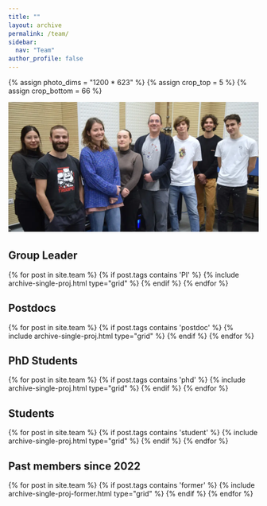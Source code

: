 ```yaml
---
title: ""
layout: archive
permalink: /team/
sidebar:
  nav: "Team"
author_profile: false
---
```

<!-- ![Group photo](/images/team/Group-photo.webp) -->

{% assign photo_dims = "1200 * 623" %}
{% assign crop_top = 5 %}
{% assign crop_bottom = 66 %}

<div style="width: 100%; max-height: 400px; overflow: hidden; margin-bottom: 2rem;">
  <img src="/images/team/Group-photo.webp"
       alt="Group photo"
       style="width: 100%; height: auto; object-fit: cover; object-position: center top;">
</div>

Group Leader
------------

<div class="grid">
<div class="wrapper">
{% for post in site.team %} 
  {% if post.tags contains 'PI' %} 
    {% include archive-single-proj.html type="grid" %} 
  {% endif %} 
{% endfor %}
</div>
</div>

<!-- Researchers
-----------
<div class="grid">
<div class="wrapper">
{% for post in site.team %} {% if post.tags contains 'researcher' %} {% include archive-single-proj.html type="grid" %} {% endif %} {% endfor %}
</div>
</div> -->

Postdocs
--------

<div class="grid">
<div class="wrapper">
{% for post in site.team %} {% if post.tags contains 'postdoc' %} {% include archive-single-proj.html type="grid" %} {% endif %} {% endfor %}
</div>
</div>

PhD Students
------------

<div class="grid">
<div class="wrapper">
{% for post in site.team %} {% if post.tags contains 'phd' %} {% include archive-single-proj.html type="grid" %} {% endif %} {% endfor %}
</div>
</div>

<!-- Staff
-----
<div class="grid">
<div class="wrapper">
{% for post in site.team %} {% if post.tags contains 'staff' %} {% include archive-single-proj.html type="grid" %} {% endif %} {% endfor %}
</div>
</div> -->

Students
--------

<div class="grid">
<div class="wrapper">
{% for post in site.team %} {% if post.tags contains 'student' %} {% include archive-single-proj.html type="grid" %} {% endif %} {% endfor %}
</div>
</div>

Past members since 2022
-----------------------

<div class="grid">
<div class="wrapper">
{% for post in site.team %} {% if post.tags contains 'former' %} {% include archive-single-proj-former.html type="grid" %} {% endif %} {% endfor %}
</div>
</div>
